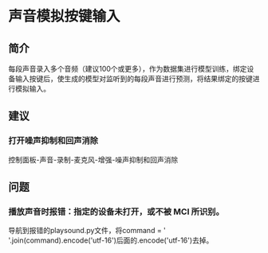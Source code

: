 # 声音模拟按键输入

## 简介

每段声音录入多个音频（建议100个或更多），作为数据集进行模型训练，绑定设备输入按键后，使生成的模型对监听到的每段声音进行预测，将结果绑定的按键进行模拟输入。

## 建议

### 打开噪声抑制和回声消除

控制面板-声音-录制-麦克风-增强-噪声抑制和回声消除

## 问题

### 播放声音时报错：指定的设备未打开，或不被 MCI 所识别。

导航到报错的playsound.py文件，将command = ' '.join(command).encode('utf-16')后面的.encode('utf-16')去掉。